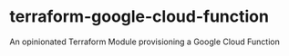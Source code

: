 # terraform-google-cloud-function
An opinionated Terraform Module provisioning a Google Cloud Function
